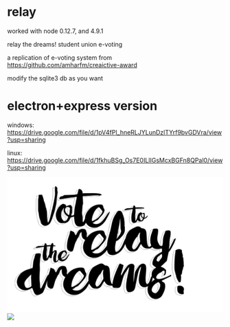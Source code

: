 # relay
worked with node 0.12.7, and 4.9.1

relay the dreams! student union e-voting

a replication of e-voting system from https://github.com/amharfm/creaictive-award

modify the sqlite3 db as you want

# electron+express version
windows: https://drive.google.com/file/d/1pV4fPl_hneRLJYLunDzlTYrf9bvGDVra/view?usp=sharing

linux: https://drive.google.com/file/d/1fkhuBSg_Os7E0ILlIGsMcxBGFn8QPal0/view?usp=sharing

<img src="https://github.com/amharfm/relay/blob/master/logo.png"/>
<img src="https://github.com/amharfm/relay/raw/master/Peek_evoting_mhsu.gif"/>
